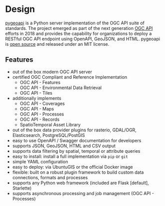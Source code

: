 # Design

[pygeoapi](https://pygeoapi.io) is a Python server implementation of the OGC API suite of standards. The project emerged as part of the next generation [OGC API](https://ogcapi.ogc.org) efforts in 2018 and provides the capability for organizations to deploy a RESTful OGC API endpoint using OpenAPI, GeoJSON, and HTML. pygeoapi is [open source](https://opensource.org) and released under an MIT license.

Features
--------

* out of the box modern OGC API server
* certified OGC Compliant and Reference Implementation
    * OGC API - Features
    * OGC API - Environmental Data Retrieval
    * OGC API - Tiles
* additionally implements
    * OGC API - Coverages
    * OGC API - Maps
    * OGC API - Processes
    * OGC API - Records
    * SpatioTemporal Asset Library
* out of the box data provider plugins for rasterio, GDAL/OGR, Elasticsearch, PostgreSQL/PostGIS
* easy to use OpenAPI / Swagger documentation for developers
* supports JSON, GeoJSON, HTML and CSV output
* supports data filtering by spatial, temporal or attribute queries
* easy to install: install a full implementation via `pip` or `git`
* simple YAML configuration
* easy to deploy: via UbuntuGIS or the official Docker image
* flexible: built on a robust plugin framework to build custom data connections, formats and processes
* supports any Python web framework (included are Flask [default], Starlette)
* supports asynchronous processing and job management (OGC API - Processes)
